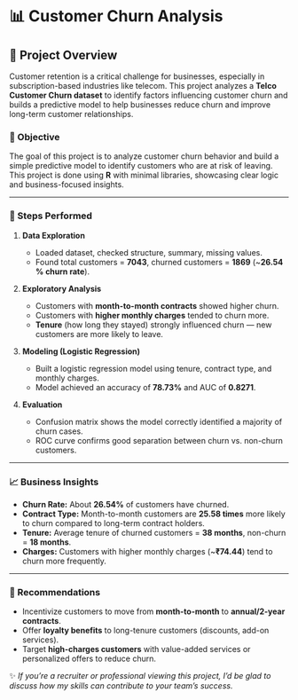 # 📊 Customer Churn Analysis  

## 📌 Project Overview  
Customer retention is a critical challenge for businesses, especially in subscription-based industries like telecom. This project analyzes a **Telco Customer Churn dataset** to identify factors influencing customer churn and builds a predictive model to help businesses reduce churn and improve long-term customer relationships.  

### 🎯 Objective
The goal of this project is to analyze customer churn behavior and build a simple predictive model to identify customers who are at risk of leaving.  
This project is done using **R** with minimal libraries, showcasing clear logic and business-focused insights.  

---

### 🔹 Steps Performed

1. **Data Exploration**
   - Loaded dataset, checked structure, summary, missing values.
   - Found total customers = **7043**, churned customers = **1869** (~**26.54 % churn rate**).

2. **Exploratory Analysis**
   - Customers with **month-to-month contracts** showed higher churn.
   - Customers with **higher monthly charges** tended to churn more.
   - **Tenure** (how long they stayed) strongly influenced churn — new customers are more likely to leave.

3. **Modeling (Logistic Regression)**
   - Built a logistic regression model using tenure, contract type, and monthly charges.
   - Model achieved an accuracy of **78.73%** and AUC of **0.8271**.

4. **Evaluation**
   - Confusion matrix shows the model correctly identified a majority of churn cases.
   - ROC curve confirms good separation between churn vs. non-churn customers.

---

### 📈 Business Insights

- **Churn Rate:** About **26.54%** of customers have churned.  
- **Contract Type:** Month-to-month customers are **25.58 times** more likely to churn compared to long-term contract holders.  
- **Tenure:** Average tenure of churned customers = **38 months**, non-churn = **18 months**.  
- **Charges:** Customers with higher monthly charges (~**₹74.44**) tend to churn more frequently.  

---

### 🚀 Recommendations
- Incentivize customers to move from **month-to-month** to **annual/2-year contracts**.  
- Offer **loyalty benefits** to long-tenure customers (discounts, add-on services).  
- Target **high-charges customers** with value-added services or personalized offers to reduce churn.   



✨ *If you’re a recruiter or professional viewing this project, I’d be glad to discuss how my skills can contribute to your team’s success.*
